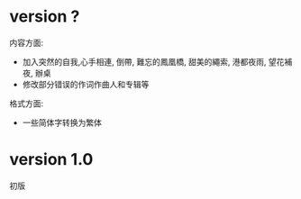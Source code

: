 # version ?

内容方面:

- 加入突然的自我,心手相連, 倒帶, 難忘的鳳凰橋, 甜美的繩索, 港都夜雨, 望花補夜, 辦桌
- 修改部分错误的作词作曲人和专辑等

格式方面:

- 一些简体字转换为繁体

# version 1.0

初版